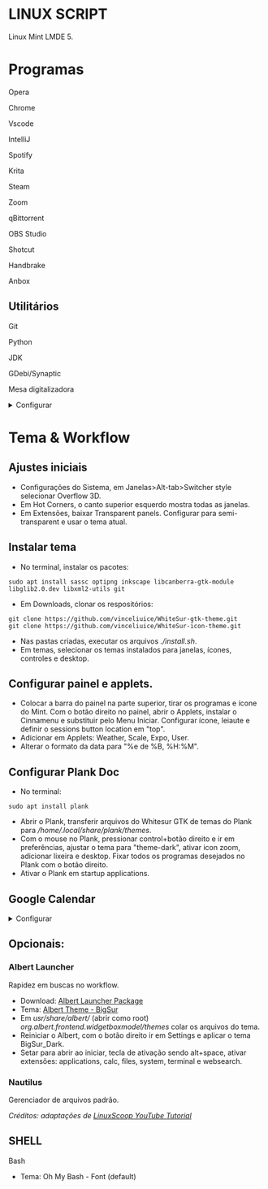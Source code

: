 # LINUX SCRIPT
Linux Mint LMDE 5.

# Programas
Opera

Chrome

Vscode

IntelliJ

Spotify

Krita

Steam

Zoom

qBittorrent

OBS Studio

Shotcut

Handbrake

Anbox


## Utilitários

Git

Python

JDK

GDebi/Synaptic

Mesa digitalizadora

<details>
    <summary> Configurar </summary>

Verificar as bibliotecas e pacotes em *https://linuxwacom.github.io*.
Caso o programa não inicie, modificar o Styli do arquivo Intuos (control+comando):
```console

sudo xed /usr/share/libwacom/intuos-s-p3.tablet
Styli=@intuospt3;0xffffe;
```

</details>


# Tema & Workflow

## Ajustes iniciais
- Configurações do Sistema, em Janelas>Alt-tab>Switcher style selecionar Overflow 3D.
- Em Hot Corners, o canto superior esquerdo mostra todas as janelas.
- Em Extensões, baixar Transparent panels. Configurar para semi-transparent e usar o tema atual.

## Instalar tema
- No terminal, instalar os pacotes:
```console
sudo apt install sassc optipng inkscape libcanberra-gtk-module libglib2.0.dev libxml2-utils git
```
- Em Downloads, clonar os respositórios:
```console
git clone https://github.com/vinceliuice/WhiteSur-gtk-theme.git
git clone https://github.com/vinceliuice/WhiteSur-icon-theme.git
```
- Nas pastas criadas, executar os arquivos *./install.sh*.
- Em temas, selecionar os temas instalados para janelas, ícones, controles e desktop.

## Configurar painel e applets.
- Colocar a barra do painel na parte superior, tirar os programas e ícone do Mint. Com o botão direito no painel, abrir o Applets, instalar o Cinnamenu e substituir pelo Menu Iniciar. Configurar ícone, leiaute e definir o sessions button location em "top".
- Adicionar em Applets: Weather, Scale, Expo, User.
- Alterar o formato da data para "%e de %B, %H:%M".

## Configurar Plank Doc
- No terminal:
```console
sudo apt install plank
```
- Abrir o Plank, transferir arquivos do Whitesur GTK de temas do Plank para */home/.local/share/plank/themes*.
- Com o mouse no Plank, pressionar control+botão direito e ir em preferências, ajustar o tema para "theme-dark", ativar icon zoom, adicionar lixeira e desktop. Fixar todos os programas desejados no Plank com o botão direito.
- Ativar o Plank em startup applications.

## Google Calendar

<details>
    <summary>Configurar</summary>
  
Padrão
```console
sudo apt install gcalendar
```

Pelo Pypi:
```console
sudo apt install python3-pip python3-setuptools python3-dateutil python3-oauth2client python3-googleapi
pip3 install gcalendar
```

Pela fonte:
```console
sudo apt install python3-pip python3-setuptools python3-dateutil python3-oauth2client python3-googleapi git
git clone https://github.com/slgobinath/gcalendar.git
cd gcalendar
pip3 install -e
```

- Executar no terminal para autorizar o acesso:
```console
gcalendar
```
- Em Desklets, adicionar Google Calendar.

</details>

## Opcionais:

### Albert Launcher
Rapidez em buscas no workflow.
- Download: [Albert Launcher Package](https://software.opensuse.org/download.html?project=home%3Amanuelschneid3r&package=albert)
- Tema: [Albert Theme - BigSur](https://store.kde.org/p/1410038/)
- Em *usr/share/albert/* (abrir como root) *org.albert.frontend.widgetboxmodel/themes* colar os arquivos do tema.
- Reiniciar o Albert, com o botão direito ir em Settings e aplicar o tema BigSur_Dark.
- Setar para abrir ao iniciar, tecla de ativação sendo alt+space, ativar extensões: applications, calc, files, system, terminal e websearch.

### Nautilus
Gerenciador de arquivos padrão.

*Créditos: adaptações de [LinuxScoop YouTube Tutorial](https://youtu.be/DMs7DX3Um9E "YouTube video")*

## SHELL
Bash
- Tema: Oh My Bash - Font (default)
